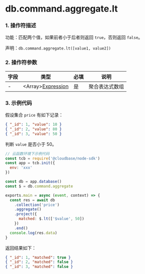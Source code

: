 # db.command.aggregate.lt

### 1. 操作符描述

功能：匹配两个值，如果前者小于后者则返回 `true`，否则返回 `false`。

声明：`db.command.aggregate.lt([value1, value2])`

### 2. 操作符参数

| 字段 | 类型                                        | 必填 | 说明           |
| ---- | ------------------------------------------- | ---- | -------------- |
| -    | &lt;Array&gt;[Expression](../expression.md) | 是   | 聚合表达式数组 |

### 3. 示例代码

假设集合 `price` 有如下记录：

```json
{ "_id": 1, "value": 10 }
{ "_id": 2, "value": 80 }
{ "_id": 3, "value": 50 }
```

判断 `value` 是否小于 50。

```js
// 云函数环境下示例代码
const tcb = require('@cloudbase/node-sdk')
const app = tcb.init({
  env: 'xxx'
})

const db = app.database()
const $ = db.command.aggregate

exports.main = async (event, context) => {
  const res = await db
    .collection('price')
    .aggregate()
    .project({
      matched: $.lt(['$value', 50])
    })
    .end()
  console.log(res.data)
}
```

返回结果如下：

```json
{ "_id": 1, "matched": true }
{ "_id": 2, "matched": false }
{ "_id": 3, "matched": false }
```
